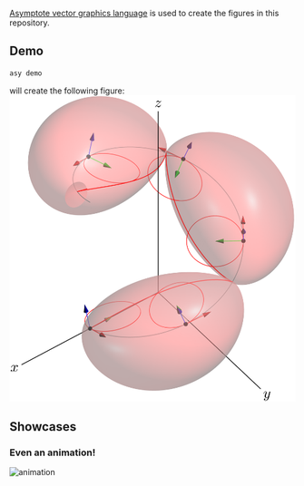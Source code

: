[Asymptote vector graphics language](https://asymptote.sourceforge.io/) is used to create the figures in this
repository.

## Demo
```sh
asy demo
```
will create the following figure:
![demo](demo.png)

## Showcases
### Even an animation!
![animation](anim.gif)
